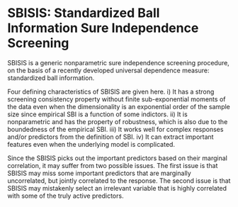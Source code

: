 # SBISIS: Standardized Ball Information Sure Independence Screening


SBISIS is a generic nonparametric sure
independence screening procedure, on the basis of a recently
developed universal dependence measure: standardized ball information.

Four defining characteristics of SBISIS are given here. i) It has a strong
screening consistency property without finite sub-exponential
moments of the data even when the dimensionality is an exponential order of the
sample size since empirical SBI is a function of some indictors. ii) It is nonparametric
and has the property of robustness, which is also due to the boundedness of
the empirical SBI. iii) It works well for complex responses and/or predictors from
the definition of SBI. iv) It can extract important features even when the underlying
model is complicated.

Since the SBISIS picks out the important predictors based on their marginal
correlation, it may suffer from two possible issues. The first issue is that SBISIS
may miss some important predictors that are marginally uncorrelated, but jointly
correlated to the response. The second issue is that SBISIS may mistakenly select an
irrelevant variable that is highly correlated with some of the truly active predictors.
